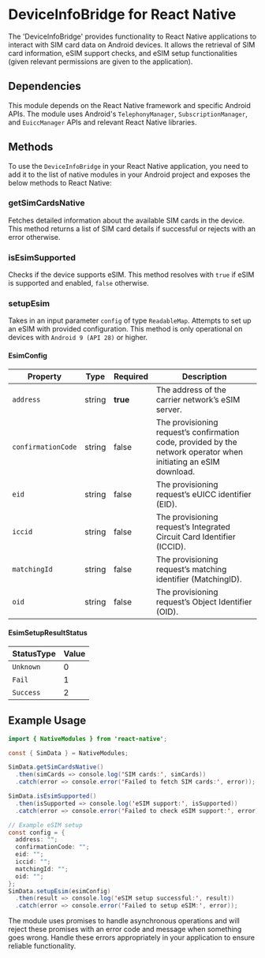 # DeviceInfoBridge for React Native
The 'DeviceInfoBridge' provides functionality to React Native applications to interact with SIM card data on Android devices. It allows the retrieval of SIM card information, eSIM support checks, and eSIM setup functionalities (given relevant permissions are given to the application).

## Dependencies
This module depends on the React Native framework and specific Android APIs. The module uses Android's `TelephonyManager`, `SubscriptionManager`, and `EuiccManager` APIs and relevant React Native libraries.

## Methods
To use the `DeviceInfoBridge` in your React Native application, you need to add it to the list of native modules in your Android project and exposes the below methods to React Native:

### getSimCardsNative
Fetches detailed information about the available SIM cards in the device. This method returns a list of SIM card details if successful or rejects with an error otherwise.

### isEsimSupported
Checks if the device supports eSIM. This method resolves with `true` if eSIM is supported and enabled, `false` otherwise.

### setupEsim
Takes in an input parameter `config` of type `ReadableMap`. Attempts to set up an eSIM with provided configuration. This method is only operational on devices with `Android 9 (API 28)` or higher.

#### EsimConfig

| **Property**       | **Type** | **Required** | **Description** |
|--------------------|----------|--------------|-----------------|
| `address`          | string   | **true**     | The address of the carrier network’s eSIM server. |
| `confirmationCode` | string   | false        | The provisioning request’s confirmation code, provided by the network operator when initiating an eSIM download. |
| `eid`              | string   | false        | The provisioning request’s eUICC identifier (EID). |
| `iccid`            | string   | false        | The provisioning request’s Integrated Circuit Card Identifier (ICCID). |
| `matchingId`       | string   | false        | The provisioning request’s matching identifier (MatchingID). |
| `oid`              | string   | false        | The provisioning request’s Object Identifier (OID). |

#### EsimSetupResultStatus

| **StatusType** | **Value** |
|----------------|-----------|
| `Unknown`      | 0         |
| `Fail`      | 1         |
| `Success`      | 2         |

## Example Usage
```java
import { NativeModules } from 'react-native';

const { SimData } = NativeModules;

SimData.getSimCardsNative()
  .then(simCards => console.log('SIM cards:', simCards))
  .catch(error => console.error('Failed to fetch SIM cards:', error));

SimData.isEsimSupported()
  .then(isSupported => console.log('eSIM support:', isSupported))
  .catch(error => console.error('Failed to check eSIM support:', error));

// Example eSIM setup
const config = {
  address: "";
  confirmationCode: "";
  eid: "";
  iccid: "";
  matchingId: "";
  oid: "";
};
SimData.setupEsim(esimConfig)
  .then(result => console.log('eSIM setup successful:', result))
  .catch(error => console.error('Failed to setup eSIM:', error));
```

The module uses promises to handle asynchronous operations and will reject these promises with an error code and message when something goes wrong. Handle these errors appropriately in your application to ensure reliable functionality.
